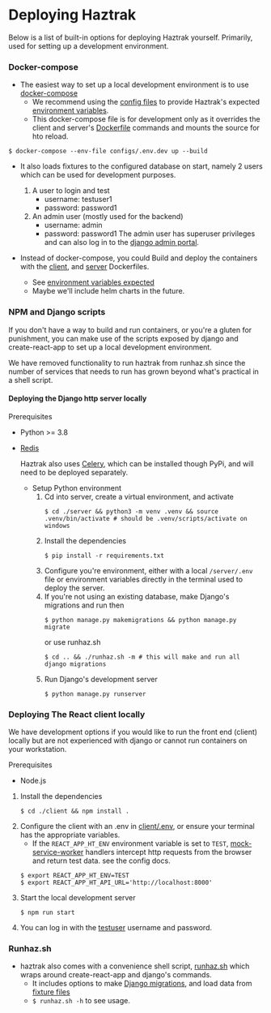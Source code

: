 # Deploying Haztrak

Below is a list of built-in options for deploying Haztrak yourself. Primarily, used for setting up a
development environment.

### Docker-compose

- The easiest way to set up a local development environment is to 
  use [docker-compose](https://docs.docker.com/compose/gettingstarted/)
    - We recommend using the [config files](/configs) to provide Haztrak's expected [environment variables](./Configuration.md).
    - This docker-compose file is for development only as it overrides the client and server's [Dockerfile]() commands and mounts the source for hto reload. 

```shell
$ docker-compose --env-file configs/.env.dev up --build
```

- It also loads fixtures to the configured database on start, namely 2 users which can be used for
  development purposes.
    1. A user to login and test
        - username: testuser1
        - password: password1
    2. An admin user (mostly used for the backend)
        - username: admin
        - password: password1
       The admin user has superuser privileges and can also log in to
       the [django admin portal](https://docs.djangoproject.com/en/4.1/ref/contrib/admin/).

- Instead of docker-compose, you could Build and deploy the containers with
  the [client](/client/Dockerfile), and [server](/server/Dockerfile) Dockerfiles.
    - See [environment variables expected](/docs/Configuration.md)
    - Maybe we'll include helm charts in the future.

### NPM and Django scripts

If you don't have a way to build and run containers, or you're a gluten for punishment, you can
make use of the scripts exposed by django and create-react-app to set up a local development environment.

We have removed functionality to run haztrak from runhaz.sh since the number of services
that needs to run has grown beyond what's practical in a shell script.

#### Deploying the Django http server locally

Prerequisites

- Python >= 3.8
- [Redis](https://redis.io/)

  Haztrak also uses [Celery](https://github.com/celery/celery), which can be installed though PyPi,
  and will need to be deployed separately.

    - Setup Python environment
        1. Cd into server, create a virtual environment, and activate
            ```shell
            $ cd ./server && python3 -m venv .venv && source .venv/bin/activate # should be .venv/scripts/activate on windows
            ```
        2. Install the dependencies
            ```shell
            $ pip install -r requirements.txt
            ```
        3. Configure you're environment, either with a local `/server/.env` file or environment
           variables directly in the terminal used to deploy the server.
        4. If you're not using an existing database, make Django's migrations and run then
            ```shell
            $ python manage.py makemigrations && python manage.py migrate
            ```
           or use runhaz.sh
            ```shell
            $ cd .. && ./runhaz.sh -m # this will make and run all django migrations
            ```
        5. Run Django's development server
            ```shell
            $ python manage.py runserver
            ```

### Deploying The React client locally

We have development options if you would like to run the front end (client) locally 
but are not experienced with django or cannot run containers on your workstation. 

Prerequisites
  - Node.js

1. Install the dependencies
    ```shell
    $ cd ./client && npm install .
    ```
2. Configure the client with an .env in [client/.env](/docs/Configuration.md), or ensure your
   terminal has the appropriate variables.
    - If the `REACT_APP_HT_ENV` environment variable is set to `TEST`, [mock-service-worker](https://mswjs.io/) handlers 
      intercept http requests from the browser and return test data. see the config docs.
    ```shell
    $ export REACT_APP_HT_ENV=TEST
    $ export REACT_APP_HT_API_URL='http://localhost:8000'
    ```
3. Start the local development server
    ```shell
    $ npm run start
    ```
4. You can log in with the [testuser]() username and password. 

### Runhaz.sh

- haztrak also comes with a convenience shell script, [runhaz.sh](/runhaz.sh) which wraps around
  create-react-app and django's commands.
    - It includes options to
      make [Django migrations](https://docs.djangoproject.com/en/4.1/topics/migrations/), and
      load data from [fixture files](/server/fixtures)
    - `$ runhaz.sh -h` to see usage.
